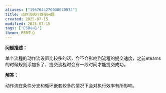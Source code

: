 ```yaml
---
aliases: ["1967644276030670974"]
title: 动作流执行效率问题
created: 2025-07-15
modified: 2025-07-15
tags: ['ESB中心']
theme: ESB中心
---
```


**问题描述：**

单个流程的动作流设置比较多的话，会不会影响到流程的提交速度，之前eteams的时候规则添加多了，提交流程时会有一段时间才能提交成功。

**解答：**

动作流在条件分支和循环嵌套较多的情况下会对执行效率有所影响。
